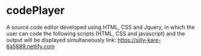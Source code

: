 # codePlayer
A source code editor developed using HTML, CSS and Jquery, in which the user can code the following scripts (HTML, CSS and javascript) and the output will be displayed simultaneously
link: https://silly-kare-6a5889.netlify.com
